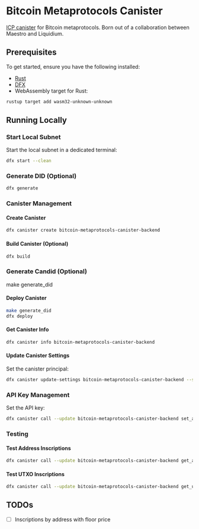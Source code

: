# Bitcoin Metaprotocols Canister

[ICP canister](https://internetcomputer.org/docs/building-apps/essentials/canisters) for Bitcoin metaprotocols. Born out of a collaboration between Maestro and Liquidium.

## Prerequisites

To get started, ensure you have the following installed:

-   [Rust](https://www.rust-lang.org/tools/install)
-   [DFX](https://internetcomputer.org/docs/building-apps/developer-tools/dfx/)
-   WebAssembly target for Rust:

```bash
rustup target add wasm32-unknown-unknown
```

## Running Locally

### Start Local Subnet

Start the local subnet in a dedicated terminal:

```bash
dfx start --clean
```

### Generate DID (Optional)

```bash
dfx generate
```

### Canister Management

#### Create Canister

```bash
dfx canister create bitcoin-metaprotocols-canister-backend
```

#### Build Canister (Optional)

```bash
dfx build
```

### Generate Candid (Optional)
make generate_did

#### Deploy Canister

```bash
make generate_did
dfx deploy
```

#### Get Canister Info

```bash
dfx canister info bitcoin-metaprotocols-canister-backend
```

#### Update Canister Settings

Set the canister principal:

```bash
dfx canister update-settings bitcoin-metaprotocols-canister-backend --set-controller <id>
```

### API Key Management

Set the API key:

```bash
dfx canister call --update bitcoin-metaprotocols-canister-backend set_api_key '("maestro_api_key")'
```

### Testing

#### Test Address Inscriptions

```bash
dfx canister call --update bitcoin-metaprotocols-canister-backend get_address_inscriptions '("bc1pa2lw8d6u3kkexzqn9hqgzultkzjjc9rxtveldes68ryfdq8tmslqwfuccl", "10")'
```

#### Test UTXO Inscriptions

```bash
dfx canister call --update bitcoin-metaprotocols-canister-backend get_utxo_inscriptions '("604abd1c0ff2ce5a89b004a0601a75280ed3b76384af37b0a46a23471e9288e7", "1")'
```

## TODOs

-   [ ] Inscriptions by address with floor price
